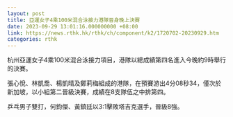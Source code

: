 ```yaml
---
layout: post
title: 亞運女子4乘100米混合泳接力港隊晉身晚上決賽
date: 2023-09-29 13:01:16.000000000 +08:00
link: https://news.rthk.hk/rthk/ch/component/k2/1720702-20230929.htm
categories: rthk
---
```


杭州亞運女子4乘100米混合泳接力項目，港隊以總成績第四名進入今晚約9時舉行的決賽。

張心悅、林凱喬、楊凱晴及鄭莉梅組成的港隊，在預賽游出4分08秒34，僅次於新加坡，以小組第二晉級決賽，成績在8支隊伍之中排第四。

乒乓男子雙打，何鈞傑、黃鎮廷以3:1擊敗塔吉克選手，晉級8強。
